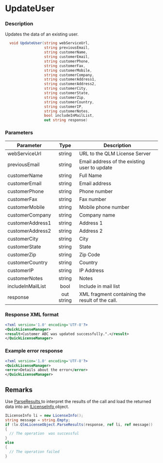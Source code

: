 # UpdateUser

### Description

Updates the data of an existing user.

```csharp
  void UpdateUser(string webServiceUrl, 
                  string previousEmail, 
                  string customerName, 
                  string customerEmail, 
                  string customerPhone, 
                  string customerFax, 
                  string customerMobile, 
                  string customerCompany, 
                  string customerAddress1, 
                  string customerAddress2, 
                  string customerCity, 
                  string customerState, 
                  string customerZip,
                  string customerCountry, 
                  string customerIP, 
                  string customerNotes, 
                  bool includeInMailList, 
                  out string response)
```

### Parameters

| Parameter         |    Type    | Description                                     |
| ----------------- | :--------: | ----------------------------------------------- |
| webServiceUrl     |   string   | URL to the QLM License Server                   |
| previousEmail     |   string   | Email address of the existing user to update    |
| customerName      |   string   | Full Name                                       |
| customerEmail     |   string   | Email address                                   |
| customerPhone     |   string   | Phone number                                    |
| customerFax       |   string   | Fax number                                      |
| customerMobile    |   string   | Mobile phone number                             |
| customerCompany   |   string   | Company name                                    |
| customerAddress1  |   string   | Address 1                                       |
| customerAddress2  |   string   | Address 2                                       |
| customerCity      |   string   | City                                            |
| customerState     |   string   | State                                           |
| customerZip       |   string   | Zip Code                                        |
| customerCountry   |   string   | Country                                         |
| customerIP        |   string   | IP Address                                      |
| customerNotes     |   string   | Notes                                           |
| includeInMailList |    bool    | Include in mail list                            |
| response          | out string | XML fragment containing the result of the call. |

### Response XML format

```xml
<?xml version='1.0' encoding='UTF-8'?>
<QuickLicenseManager>
<result>Customer ABC was updated successfully.".</result>
</QuickLicenseManager>
```

### Example error response

```xml
<?xml version='1.0' encoding='UTF-8'?>
<QuickLicenseManager>
<error>Details about the error</error>
</QuickLicenseManager>
```

## Remarks

Use [ParseResults ](https://soraco.readme.io/reference/parseresults)to interpret the results of the call and load the returned data into an [ILicenseInfo ](https://soraco.readme.io/reference/ilicenseinfo)object.

```c#
ILicenseInfo li = new LicenseInfo();
string message = string.Empty;
if (lv.QlmLicenseObject.ParseResults(response, ref li, ref message))
{
  // The operation  was successful	
}
else
{
  // The operation failed
}
```
